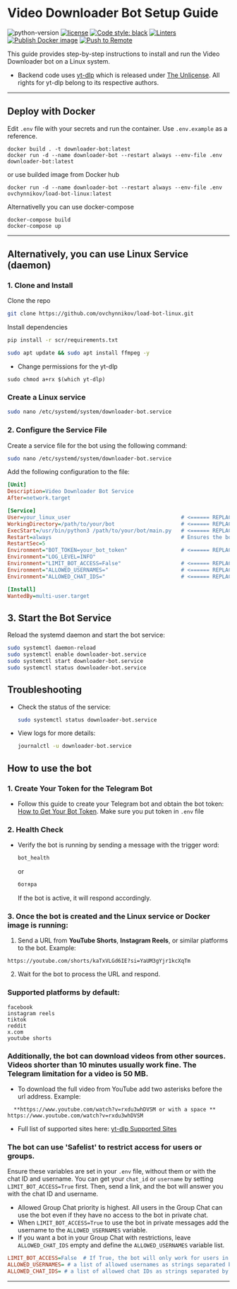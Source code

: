 # Video Downloader Bot Setup Guide

![python-version](https://img.shields.io/badge/python-3.9_|_3.10_|_3.11_|_3.12_|_3.13-blue.svg)
[![license](https://img.shields.io/badge/License-MIT-blue.svg)](LICENSE)
[![Code style: black](https://img.shields.io/badge/code%20style-black-000000.svg)](https://github.com/psf/black)
[![Linters](https://github.com/ovchynnikov/load-bot-linux/actions/workflows/linets.yml/badge.svg)](https://github.com/ovchynnikov/load-bot-linux/actions/workflows/linets.yml)
[![Publish Docker image](https://github.com/ovchynnikov/load-bot-linux/actions/workflows/github-actions-push-image.yml/badge.svg)](https://github.com/ovchynnikov/load-bot-linux/actions/workflows/github-actions-push-image.yml)
[![Push to Remote](https://github.com/ovchynnikov/load-bot-linux/actions/workflows/github-action-push-to-remote.yml/badge.svg)](https://github.com/ovchynnikov/load-bot-linux/actions/workflows/github-action-push-to-remote.yml)

This guide provides step-by-step instructions to install and run the Video Downloader bot on a Linux system.
- Backend code uses [yt-dlp](https://github.com/yt-dlp/yt-dlp) which is released under [The Unlicense](https://unlicense.org/). All rights for yt-dlp belong to its respective authors.
---

## Deploy with Docker


Edit `.env` file with your secrets and run the container. Use `.env.example` as a reference.

```
docker build . -t downloader-bot:latest
docker run -d --name downloader-bot --restart always --env-file .env downloader-bot:latest
```
or use builded image from Docker hub
```
docker run -d --name downloader-bot --restart always --env-file .env ovchynnikov/load-bot-linux:latest
```
Alternativelly you can use docker-compose
```
docker-compose build
docker-compose up
```
---

## Alternatively, you can use Linux Service (daemon)
### 1. Clone and Install
Clone the repo
```sh
git clone https://github.com/ovchynnikov/load-bot-linux.git
```

Install dependencies
```bash
pip install -r scr/requirements.txt
```
```sh
sudo apt update && sudo apt install ffmpeg -y
```
- Change permissions for the yt-dlp
```
sudo chmod a+rx $(which yt-dlp)
```

### Create a Linux service

```sh
sudo nano /etc/systemd/system/downloader-bot.service
```

### 2. Configure the Service File

Create a service file for the bot using the following command:
```bash
sudo nano /etc/systemd/system/downloader-bot.service
```

Add the following configuration to the file:
```ini
[Unit]
Description=Video Downloader Bot Service
After=network.target

[Service]
User=your_linux_user                                   # <====== REPLACE `your_linux_user` with the username that will run the bot.
WorkingDirectory=/path/to/your/bot                     # <====== REPLACE THIS with the absolute path to your bot's folder.
ExecStart=/usr/bin/python3 /path/to/your/bot/main.py   # <====== REPLACE THIS with the command to start your bot. Adjust if you're using a virtual environment.
Restart=always                                         # Ensures the bot restarts automatically if it crashes.
RestartSec=5
Environment="BOT_TOKEN=your_bot_token"                 # <====== REPLACE THIS with your bot token.
Environment="LOG_LEVEL=INFO"
Environment="LIMIT_BOT_ACCESS=False"                   # <====== REPLACE THIS (value is optional. False by default) Type: Boolean
Environment="ALLOWED_USERNAMES="                       # <====== REPLACE THIS (value is optional) Type: string separated by commas. Example: ALLOWED_USERNAMES=username1,username2,username3
Environment="ALLOWED_CHAT_IDS="                        # <====== REPLACE THIS (value is optional) Type: string separated by commas  Example: ALLOWED_CHAT_IDS=12349,12345,123456

[Install]
WantedBy=multi-user.target
```

## 3. Start the Bot Service

Reload the systemd daemon and start the bot service:

```bash
sudo systemctl daemon-reload
sudo systemctl enable downloader-bot.service
sudo systemctl start downloader-bot.service
sudo systemctl status downloader-bot.service
```

## Troubleshooting

- Check the status of the service:
  ```sh
  sudo systemctl status downloader-bot.service
  ```
- View logs for more details:
  ```sh
  journalctl -u downloader-bot.service
  ```

## How to use the bot

### 1. Create Your Token for the Telegram Bot
- Follow this guide to create your Telegram bot and obtain the bot token:
  [How to Get Your Bot Token](https://www.freecodecamp.org/news/how-to-create-a-telegram-bot-using-python/).
  Make sure you put token in `.env` file

### 2. Health Check
- Verify the bot is running by sending a message with the trigger word:
  ```sh
  bot_health
  ```
  or
  ```sh
  ботяра
  ```

  If the bot is active, it will respond accordingly.

### 3. Once the bot is created and the Linux service or Docker image is running:
  1. Send a URL from **YouTube Shorts**, **Instagram Reels**, or similar platforms to the bot.
  Example:
  ```
  https://youtube.com/shorts/kaTxVLGd6IE?si=YaUM3gYjr1kcXqTm
  ```
  2. Wait for the bot to process the URL and respond.

### Supported platforms by default:
```
facebook
instagram reels
tiktok
reddit
x.com
youtube shorts
```

### Additionally, the bot can download videos from other sources. Videos shorter than 10 minutes usually work fine. The Telegram limitation for a video is 50 MB.
- To download the full video from YouTube add two asterisks before the url address.
Example:
```
  **https://www.youtube.com/watch?v=rxdu3whDVSM or with a space ** https://www.youtube.com/watch?v=rxdu3whDVSM
```
- Full list of supported sites here: [yt-dlp Supported Sites](https://github.com/yt-dlp/yt-dlp/blob/master/supportedsites.md)

### The bot can use 'Safelist' to restrict access for users or groups.
Ensure these variables are set in your `.env` file, without them or with the chat ID and username.
You can get your `chat_id` or `username` by setting `LIMIT_BOT_ACCESS=True` first. Then, send a link, and the bot will answer you with the chat ID and username.
- Allowed Group Chat priority is highest. All users in the Group Chat can use the bot even if they have no access to the bot in private chat.
- When `LIMIT_BOT_ACCESS=True` to use the bot in private messages add the username to the `ALLOWED_USERNAMES` variable.
- If you want a bot in your Group Chat with restrictions, leave `ALLOWED_CHAT_IDS` empty and define the `ALLOWED_USERNAMES` variable list.
```ini
LIMIT_BOT_ACCESS=False  # If True, the bot will only work for users in ALLOWED_USERNAMES or ALLOWED_CHAT_IDS
ALLOWED_USERNAMES= # a list of allowed usernames as strings separated by commas. Example: ALLOWED_USERNAMES=username1,username2,username3
ALLOWED_CHAT_IDS= # a list of allowed chat IDs as strings separated by commas. Example: ALLOWED_CHAT_IDS=12349,12345,123456
```
---
